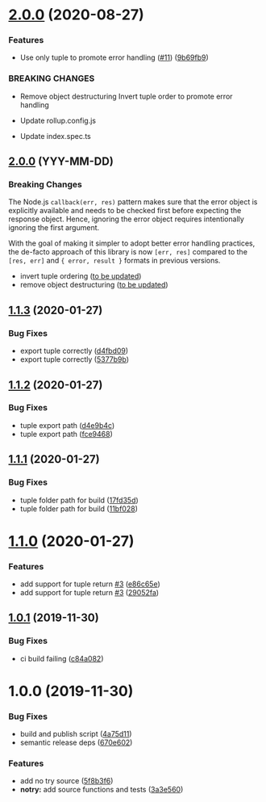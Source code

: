 # [2.0.0](https://github.com/coly010/notry/compare/v1.1.3...v2.0.0) (2020-08-27)


### Features

* Use only tuple to promote error handling ([#11](https://github.com/coly010/notry/issues/11)) ([9b69fb9](https://github.com/coly010/notry/commit/9b69fb9965f6d00afe80c8c849e4c75a95d9844b))


### BREAKING CHANGES

* Remove object destructuring
Invert tuple order to promote error handling

* Update rollup.config.js

* Update index.spec.ts

## [2.0.0](https://github.com/coly010/notry/compare/v1.1.3...v2.0.0) (YYY-MM-DD)

### Breaking Changes

The Node.js `callback(err, res)` pattern makes sure that the error object is explicitly available and needs to be checked first before expecting the response object. Hence, ignoring the error object requires intentionally ignoring the first argument.

With the goal of making it simpler to adopt better error handling practices, the de-facto approach of this library is now `[err, res]` compared to the `[res, err]` and `{ error, result }` formats in previous versions.

- invert tuple ordering ([to be updated](https://github.com/coly010/notry/commit/d4fbd09238b49b2c80c396bee8ec3e1b27ab43f8))
- remove object destructuring ([to be updated](https://github.com/coly010/notry/commit/d4fbd09238b49b2c80c396bee8ec3e1b27ab43f8))

## [1.1.3](https://github.com/coly010/notry/compare/v1.1.2...v1.1.3) (2020-01-27)

### Bug Fixes

- export tuple correctly ([d4fbd09](https://github.com/coly010/notry/commit/d4fbd09238b49b2c80c396bee8ec3e1b27ab43f8))
- export tuple correctly ([5377b9b](https://github.com/coly010/notry/commit/5377b9b721922892ff590712097bee92efae7a2b))

## [1.1.2](https://github.com/coly010/notry/compare/v1.1.1...v1.1.2) (2020-01-27)

### Bug Fixes

- tuple export path ([d4e9b4c](https://github.com/coly010/notry/commit/d4e9b4c26605243b5d9de14a5d4c25ce4b713905))
- tuple export path ([fce9468](https://github.com/coly010/notry/commit/fce9468d0be42c7027440c239d92f5d8a269414a))

## [1.1.1](https://github.com/coly010/notry/compare/v1.1.0...v1.1.1) (2020-01-27)

### Bug Fixes

- tuple folder path for build ([17fd35d](https://github.com/coly010/notry/commit/17fd35d79f12cbfee16c51b44c9fa2c018c6fe00))
- tuple folder path for build ([11bf028](https://github.com/coly010/notry/commit/11bf028e25dca779291266a7a05e4ec47c4c98e8))

# [1.1.0](https://github.com/coly010/notry/compare/v1.0.1...v1.1.0) (2020-01-27)

### Features

- add support for tuple return [#3](https://github.com/coly010/notry/issues/3) ([e86c65e](https://github.com/coly010/notry/commit/e86c65e8c7e18d053ea07666f22a72ac50ee6efa))
- add support for tuple return [#3](https://github.com/coly010/notry/issues/3) ([29052fa](https://github.com/coly010/notry/commit/29052fa7c6419d6d8fcefd9a5a41108336687b7b))

## [1.0.1](https://github.com/coly010/notry/compare/v1.0.0...v1.0.1) (2019-11-30)

### Bug Fixes

- ci build failing ([c84a082](https://github.com/coly010/notry/commit/c84a0825b8ce94fae3223f9bf86a6fb04c859e0b))

# 1.0.0 (2019-11-30)

### Bug Fixes

- build and publish script ([4a75d11](https://github.com/coly010/notry/commit/4a75d111273f5902d45c8b8d04a078d398fe6bc5))
- semantic release deps ([670e602](https://github.com/coly010/notry/commit/670e602aa8c5c6083a189d245bd46aba0f1a7fdd))

### Features

- add no try source ([5f8b3f6](https://github.com/coly010/notry/commit/5f8b3f6390e9dd852a5f097eadc340282098e4aa))
- **notry:** add source functions and tests ([3a3e560](https://github.com/coly010/notry/commit/3a3e560e3927df139a5dc5a81e7525c5ed61d1b8))
